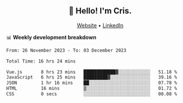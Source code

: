 
<h2 align="center">👋 Hello! I'm Cris.</h2>
<p align="center">
  <a href="https://www.criscunas.dev">Website</a> •
  <a href="https://www.linkedin.com/in/cristophercunas/">LinkedIn</a> 
</p>


📊 **Weekly development breakdown**
<!--START_SECTION:waka-->

```txt
From: 26 November 2023 - To: 03 December 2023

Total Time: 16 hrs 24 mins

Vue.js       8 hrs 23 mins   ████████████▓░░░░░░░░░░░░   51.18 %
JavaScript   6 hrs 25 mins   █████████▓░░░░░░░░░░░░░░░   39.16 %
JSON         1 hr 16 mins    ██░░░░░░░░░░░░░░░░░░░░░░░   07.78 %
HTML         16 mins         ▒░░░░░░░░░░░░░░░░░░░░░░░░   01.72 %
CSS          0 secs          ░░░░░░░░░░░░░░░░░░░░░░░░░   00.08 %
```

<!--END_SECTION:waka-->
